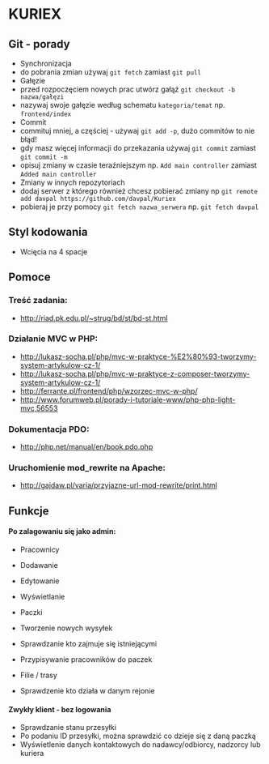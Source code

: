 ﻿# KURIEX

## Git - porady
* Synchronizacja
 * do pobrania zmian używaj `git fetch` zamiast `git pull`
* Gałęzie
 * przed rozpoczęciem nowych prac utwórz gałąź `git checkout -b nazwa/gałęzi`
 * nazywaj swoje gałęzie według schematu `kategoria/temat` np. `frontend/index`
* Commit
 * commituj mniej, a częściej - używaj `git add -p`, dużo commitów to nie błąd!
 * gdy masz więcej informacji do przekazania używaj `git commit` zamiast `git commit -m`
 * opisuj zmiany w czasie teraźniejszym np. `Add main controller` zamiast `Added main controller`
* Zmiany w innych repozytoriach
 * dodaj serwer z którego również chcesz pobierać zmiany np `git remote add davpal https://github.com/davpal/Kuriex`
 * pobieraj je przy pomocy `git fetch nazwa_serwera` np. `git fetch davpal`

## Styl kodowania
* Wcięcia na 4 spacje

## Pomoce
### Treść zadania:
* http://riad.pk.edu.pl/~strug/bd/st/bd-st.html

### Działanie MVC w PHP:
* http://lukasz-socha.pl/php/mvc-w-praktyce-%E2%80%93-tworzymy-system-artykulow-cz-1/
* http://lukasz-socha.pl/php/mvc-w-praktyce-z-composer-tworzymy-system-artykulow-cz-1/
* http://ferrante.pl/frontend/php/wzorzec-mvc-w-php/
* http://www.forumweb.pl/porady-i-tutoriale-www/php-php-light-mvc,56553

### Dokumentacja PDO:
* http://php.net/manual/en/book.pdo.php

### Uruchomienie mod_rewrite na Apache:
* http://gajdaw.pl/varia/przyjazne-url-mod-rewrite/print.html

## Funkcje

#### Po zalagowaniu się jako admin:
* Pracownicy
 * Dodawanie
 * Edytowanie 
 * Wyświetlanie

* Paczki
 * Tworzenie nowych wysyłek
 * Sprawdzanie kto zajmuje się istniejącymi
 * Przypisywanie pracowników do paczek

* Filie / trasy
 * Sprawdzenie kto działa w danym rejonie

#### Zwykły klient - bez logowania

* Sprawdzanie stanu przesyłki
* Po podaniu ID przesyłki, można sprawdzić co dzieje się z daną paczką
* Wyświetlenie danych kontaktowych do nadawcy/odbiorcy, nadzorcy lub kuriera
